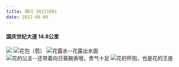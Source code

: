 ```yaml
---
title: 骑行 20221001
date: 2022-06-06
---
```

#### 国庆世纪大道 14.8公里

![](https://cdn.jsdelivr.net/gh/fighting41love/blog_img_cloud/images_for_blogs/微信图片_20221001162312.jpg)
![花包（苞）](https://cdn.jsdelivr.net/gh/fighting41love/blog_img_cloud/images_for_blogs/微信图片_20221001162511.jpg)
![花露水--花露出水面](https://cdn.jsdelivr.net/gh/fighting41love/blog_img_cloud/images_for_blogs/微信图片_20221001162517.jpg)
![花的公主--还带着向日葵腕表哦，贵气十足](https://cdn.jsdelivr.net/gh/fighting41love/blog_img_cloud/images_for_blogs/微信图片_20221001162524.jpg)
![花的怀抱，也是花的王座](https://cdn.jsdelivr.net/gh/fighting41love/blog_img_cloud/images_for_blogs/微信图片_20221001162530.jpg)